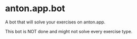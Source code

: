 # anton.app.bot
A bot that will solve your exercises on anton.app.

This bot is NOT done and might not solve every exercise type.
